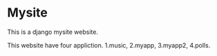 # Mysite
This is a django mysite website.

This website have four appliction.
1.music,
2.myapp,
3.myapp2,
4.polls.
